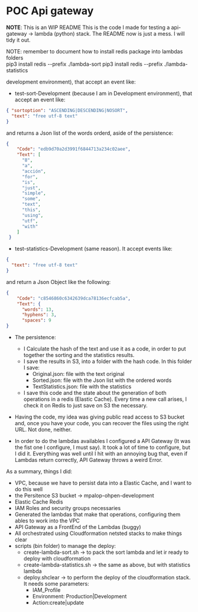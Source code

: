 # POC Api gateway

**NOTE**: This is an WIP README
This is the code I made for testing a api-gateway -> lambda (python) stack. The README now is just a mess. I will tidy it out.

NOTE: remember to document how to install redis package into lambdas folders  
pip3 install redis --prefix ./lambda-sort
pip3 install redis --prefix ./lambda-statistics

development environment), that accept an event like: 

- test-sort-Development (because I am in Development environment), that accept an event like: 
```json
{ "sortoption": "ASCENDING|DESCENDING|NOSORT", 
  "text": "free utf-8 text"
}
```

and returns a Json list of the words orderd, aside of the persistence:

```json
{
    "Code": "edb9d70a2d3991f6844713a234c02aee",
    "Text": [
      "8",
      "a",
      "acción",
      "for",
      "is",
      "just",
      "simple",
      "some",
      "text",
      "this",
      "using",
      "utf",
      "with"
    ]
 }
```

- test-statistics-Development (same reason). It accept events like: 

```json
{ 
  "text": "free utf-8 text"
}
```

and return a Json Object like the following: 
```json
{
    "Code": "c8546860c6342639dca78136ecfcab5a",
    "Text": {
      "words": 13,
      "hyphens": 3,
      "spaces": 9
}
```

* The persistence: 

  - I Calculate the hash of the text and use it as a code, in order to put together the sorting and the statistics results.
  - I save the results in S3, into a folder with the hash code. In this folder I save: 
  	- Original.json: file with the text original
	- Sorted.json: file with the Json list with the ordered words 
	- TextStatistics.json: file with the statistics 
  - I save this code and the state about the generation of both operations in a redis (Elastic Cache). Every time a new call arises, I check it on Redis to just save on S3 the necessary.
* Having the code, my idea was giving public read access to S3 bucket and, once you have your code, you can recover the files using the right URL. Not done, neither.	
* In order to do the lambdas availables I configured a API Gateway (It was the fist one I configure, I must say). It took a lot of time to configure, but I did it. Everything was well until I hit with an annoying bug that, even if Lambdas return correctly, API Gateway throws a weird Error.

As a summary, things I did: 
* VPC, because we have to persist data into a Elastic Cache, and I want to do this well
* the Persitence S3 bucket -> mpalop-ohpen-development
* Elastic Cache Redis
* IAM Roles and security groups necessaries
* Generated the lambdas that make that operations, configuring them ables to work into the VPC 
* API Gateway as a FrontEnd of the Lambdas (buggy)
* All orchestrated using Cloudformation netsted stacks to make things clear
* scripts (bin folder) to manage the deploy:
  - create-lambda-sort.sh -> to pack the sort lambda and let ir ready to deploy with cloudformation
  - create-lambda-statistics.sh -> the same as above, but with statistics lambda 
  - deploy.shclear -> to perform the deploy of the cloudformation stack. It needs some parameters:
    - IAM_Profile
	- Environment: Production|Development 
	- Action:create|update

